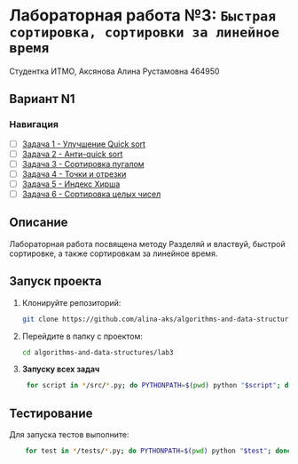 # Лабораторная работа №3: `Быстрая сортировка, сортировки за линейное время`

Студентка ИТМО, Аксянова Алина Рустамовна 464950
## Вариант N1
### Навигация

- [ ] [Задача 1 - Улучшение Quick sort ](task1/task1.md)
- [ ] [Задача 2 - Анти-quick sort ](task1/task1.md)
- [ ] [Задача 3 - Сортировка пугалом ](task3/task3.md)
- [ ] [Задача 4 - Точки и отрезки ](task4/task4.md)
- [ ] [Задача 5 - Индекс Хирша ](task5/task5.md)
- [ ] [Задача 6 - Сортировка целых чисел ](task7/task7.md)

## Описание
Лабораторная работа посвящена методу Разделяй и властвуй, быстрой сортировке, а также сортировкам за линейное время.


## Запуск проекта
1. Клонируйте репозиторий:
   ```bash
   git clone https://github.com/alina-aks/algorithms-and-data-structures.git
   ```
2. Перейдите в папку с проектом:
   ```bash
   cd algorithms-and-data-structures/lab3
   
3. **Запуску всех задач**
   ```bash
    for script in */src/*.py; do PYTHONPATH=$(pwd) python "$script"; done
   ```
## Тестирование
Для запуска тестов выполните:
```bash
    for test in */tests/*.py; do PYTHONPATH=$(pwd) python "$test"; done
```
